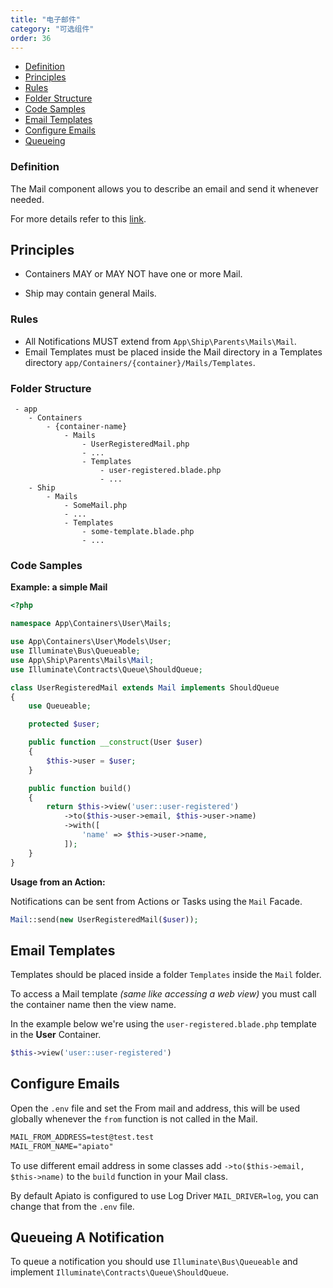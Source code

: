 ```yaml
---
title: "电子邮件"
category: "可选组件"
order: 36
---
```


* [Definition](#definition)
* [Principles](#principles)
* [Rules](#rules)
* [Folder Structure](#folder-structure)
* [Code Samples](#code-samples)
* [Email Templates](#Templates)
* [Configure Emails](#config)
* [Queueing](#Queueing)

<a name="definition"></a>

### Definition

The Mail component allows you to describe an email and send it whenever needed. 

For more details refer to this [link](https://laravel.com/docs/mail).

<a name="principles"></a>

## Principles

- Containers MAY or MAY NOT have one or more Mail.

- Ship may contain general Mails.


<a name="rules"></a>

### Rules

- All Notifications MUST extend from `App\Ship\Parents\Mails\Mail`.
- Email Templates must be placed inside the Mail directory in a Templates directory `app/Containers/{container}/Mails/Templates`.

<a name="folder-structure"></a>

### Folder Structure

```
 - app
    - Containers
        - {container-name}
            - Mails
                - UserRegisteredMail.php
                - ...
                - Templates
                    - user-registered.blade.php
                    - ...
    - Ship
        - Mails
            - SomeMail.php
            - ...
            - Templates
                - some-template.blade.php
                - ...
```

<a name="code-samples"></a>

### Code Samples

**Example: a simple Mail**

```php
<?php

namespace App\Containers\User\Mails;

use App\Containers\User\Models\User;
use Illuminate\Bus\Queueable;
use App\Ship\Parents\Mails\Mail;
use Illuminate\Contracts\Queue\ShouldQueue;

class UserRegisteredMail extends Mail implements ShouldQueue
{
    use Queueable;

    protected $user;

    public function __construct(User $user)
    {
        $this->user = $user;
    }

    public function build()
    {
        return $this->view('user::user-registered')
            ->to($this->user->email, $this->user->name)
            ->with([
                'name' => $this->user->name,
            ]);
    }
}
```

**Usage from an Action:**

Notifications can be sent from Actions or Tasks using the `Mail` Facade.

```php
Mail::send(new UserRegisteredMail($user));
```


<a name="Templates"></a>
## Email Templates

Templates should be placed inside a folder `Templates` inside the `Mail` folder.

To access a Mail template *(same like accessing a web view)* you must call the container name then the view name.   

In the example below we're using the `user-registered.blade.php` template in the **User** Container.

```php
$this->view('user::user-registered')
```


<a name="config"></a>
## Configure Emails

Open the `.env` file and set the From mail and address, this will be used globally whenever the `from` function is not called in the Mail. 

```markdown
MAIL_FROM_ADDRESS=test@test.test
MAIL_FROM_NAME="apiato"
```
To use different email address in some classes add `->to($this->email, $this->name)` to the `build` function in your Mail class. 

By default Apiato is configured to use Log Driver `MAIL_DRIVER=log`, you can change that from the `.env` file.

<a name="Queueing"></a>
## Queueing A Notification 

To queue a notification you should use `Illuminate\Bus\Queueable` and implement `Illuminate\Contracts\Queue\ShouldQueue`.
